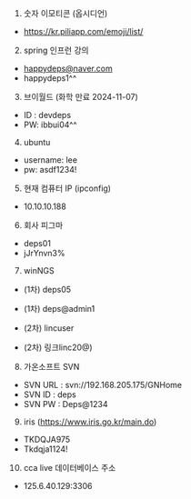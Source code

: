 
1. 숫자 이모티콘 (옵시디언)
- https://kr.piliapp.com/emoji/list/

2. spring 인프런 강의
- happydeps@naver.com
- happydeps1^^

3. 브이월드 (화학 만료 2024-11-07)
- ID : devdeps
- PW: ibbui04^^

4. ubuntu
- username: lee
- pw: asdf1234!

5. 현재 컴퓨터 IP (ipconfig)
- 10.10.10.188

6. 회사 피그마
- deps01
- jJrYnvn3%

7. winNGS
- (1차) deps05
- (1차) deps@admin1

- (2차) lincuser
- (2차) 링크linc20@)

8. 가온소프트 SVN
- SVN URL	: svn://192.168.205.175/GNHome
- SVN ID	: deps
- SVN PW	: Deps@1234

9. iris (https://www.iris.go.kr/main.do)
- TKDQJA975
- Tkdqja1124!

10. cca live 데이터베이스 주소
 - 125.6.40.129:3306